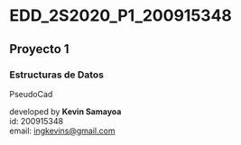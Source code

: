 # EDD_2S2020_P1_200915348

## Proyecto 1
### Estructuras de Datos
PseudoCad

developed by **Kevin Samayoa**<br>
id: 200915348<br>
email: ingkevins@gmail.com<br>
